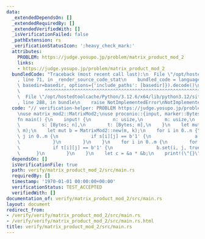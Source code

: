 ```yaml
---
data:
  _extendedDependsOn: []
  _extendedRequiredBy: []
  _extendedVerifiedWith: []
  _isVerificationFailed: false
  _pathExtension: rs
  _verificationStatusIcon: ':heavy_check_mark:'
  attributes:
    PROBLEM: https://judge.yosupo.jp/problem/matrix_product_mod_2
    links:
    - https://judge.yosupo.jp/problem/matrix_product_mod_2
  bundledCode: "Traceback (most recent call last):\n  File \"/opt/hostedtoolcache/Python/3.12.6/x64/lib/python3.12/site-packages/onlinejudge_verify/documentation/build.py\"\
    , line 71, in _render_source_code_stat\n    bundled_code = language.bundle(stat.path,\
    \ basedir=basedir, options={'include_paths': [basedir]}).decode()\n          \
    \         ^^^^^^^^^^^^^^^^^^^^^^^^^^^^^^^^^^^^^^^^^^^^^^^^^^^^^^^^^^^^^^^^^^^^^^^^^^^^^^^^^\n\
    \  File \"/opt/hostedtoolcache/Python/3.12.6/x64/lib/python3.12/site-packages/onlinejudge_verify/languages/rust.py\"\
    , line 288, in bundle\n    raise NotImplementedError\nNotImplementedError\n"
  code: "// verification-helper: PROBLEM https://judge.yosupo.jp/problem/matrix_product_mod_2\n\
    \nuse matrix_mod2::MatrixMod2;\nuse proconio::{input, marker::Bytes};\n\n#[proconio::fastout]\n\
    fn main() {\n    input! {\n        n: usize,\n        m: usize,\n        k: usize,\n\
    \        s: [Bytes; n],\n        t: [Bytes; m],\n    }\n    let mut a = MatrixMod2::new(n,\
    \ m);\n    let mut b = MatrixMod2::new(m, k);\n    for i in 0..n {\n        for\
    \ j in 0..m {\n            if s[i][j] == b'1' {\n                a.set(i, j, true);\n\
    \            }\n        }\n    }\n    for i in 0..m {\n        for j in 0..k {\n\
    \            if t[i][j] == b'1' {\n                b.set(i, j, true);\n      \
    \      }\n        }\n    }\n    let c = &a * &b;\n    print!(\"{}\", c);\n}\n"
  dependsOn: []
  isVerificationFile: true
  path: verify/matrix_product_mod_2/src/main.rs
  requiredBy: []
  timestamp: '1970-01-01 00:00:00+00:00'
  verificationStatus: TEST_ACCEPTED
  verifiedWith: []
documentation_of: verify/matrix_product_mod_2/src/main.rs
layout: document
redirect_from:
- /verify/verify/matrix_product_mod_2/src/main.rs
- /verify/verify/matrix_product_mod_2/src/main.rs.html
title: verify/matrix_product_mod_2/src/main.rs
---
```


